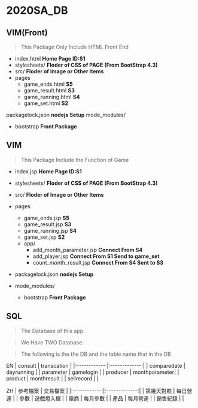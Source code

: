 # 2020SA_DB
## VIM(Front)
>This Package Only Include HTML Front End 

- index.html  **Home Page ID:S1**
- stylesheets/  **Floder of CSS of PAGE (From BootStrap 4.3)**
- src/  **Floder of Image or Other Items**
- pages
  -  game_ends.html **S5**
  -  game_result.html **S3**
  -  game_running.html **S4**
  -  game_set.html **S2**
  
packagelock.json  **nodejs Setup**
mode_modules/
  - bootstrap  **Front Package**

## VIM
>This Package Include the Function of Game

- index.jsp  **Home Page ID:S1**
- stylesheets/  **Floder of CSS of PAGE (From BootStrap 4.3)**
- src/  **Floder of Image or Other Items**
- pages
  - game_ends.jsp **S5**
  - game_result.jsp **S3**
  - game_running.jsp **S4**
  - game_set.jsp **S2**
  - app/
    - add_month_parameter.jsp **Connect From S4**
    - add_player.jsp  **Connect From S1 Send to game_set**
    - count_month_result.jsp  **Connect From S4 Sent to S3**
  
- packagelock.json  **nodejs Setup**
- mode_modules/
  - bootstrap  **Front Package**
  
## SQL
>The Database of this app.

>We Have TWO Database.

>The following is the the DB and the table name that in the DB

EN
| consult      | transcation   |
|:------------:|:-------------:|
| comparedate  | dayrunning    |
| parameter    | gamelogin     |
| producer     | monthparameter|
| product      | monthresult   |
| sellrecord   |               |

ZH
| 參考檔案      | 交易檔案      |
|:------------:|:-------------:|
| 第幾天對照    | 每日營運      |
| 參數         | 遊戲燈入檔     |
| 廠商         | 每月參數       |
| 產品         | 每月營運       |
| 銷售紀錄     |               |
